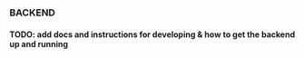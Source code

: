 ### BACKEND

#### TODO: add docs and instructions for developing & how to get the backend up and running